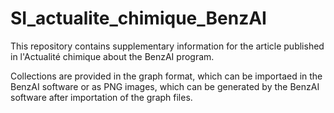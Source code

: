 # SI_actualite_chimique_BenzAI

This repository contains supplementary information for the article published in l'Actualité chimique about the BenzAI program.

Collections are provided in the graph format, which can be importaed in the BenzAI software or as PNG images, which can be generated by the BenzAI software after importation of the graph files.